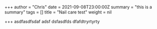 +++
author = "Chris"
date = 2021-09-08T23:00:00Z
summary = "this is a summary"
tags = []
title = "Nail care test"
weight = nil

+++
asdfasdfsdaf adsf dsfasdfds dfafdtryrtyrty